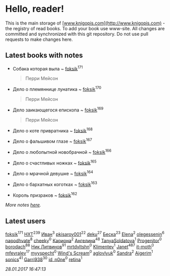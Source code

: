# Hello, reader!
This is the main storage of [www.knigopis.com](http://www.knigopis.com) - the registry of read books.
To add your book use www-site. All changes are committed and synchronized with this git repository.
Do not use pull requests to make changes here.


## Latest books with notes
* Собака которая выла ~ [foksik](users/173/1734575-vkontakte)<sup>171</sup>
    > Перри Мейсон

* Дело о племяннице лунатика ~ [foksik](users/173/1734575-vkontakte)<sup>170</sup>
    > Перри Мейсон

* Дело заикающегося епископа ~ [foksik](users/173/1734575-vkontakte)<sup>169</sup>
    > Перри Мейсон

* Дело о коте привратника ~ [foksik](users/173/1734575-vkontakte)<sup>168</sup>

* Дело о фальшивом глазе ~ [foksik](users/173/1734575-vkontakte)<sup>167</sup>

* Дело о любопытной новобрачной ~ [foksik](users/173/1734575-vkontakte)<sup>166</sup>

* Дело о счастливых ножках ~ [foksik](users/173/1734575-vkontakte)<sup>165</sup>

* Дело о мрачной девушке ~ [foksik](users/173/1734575-vkontakte)<sup>164</sup>

* Дело о бархатных коготках ~ [foksik](users/173/1734575-vkontakte)<sup>163</sup>

* Король призраков ~ [foksik](users/173/1734575-vkontakte)<sup>162</sup>


_More notes [here](latest_books_with_notes.md)._


## Latest users
[foksik](users/173/1734575-vkontakte)<sup>171</sup> 
[HXT](users/100/100002563462782-facebook)<sup>239</sup> 
[Иван](users/111/111223381196748176136-google)<sup>3</sup> 
[pkisarov001](users/311/311057796-yandex)<sup>22</sup> 
[deku](users/384/384194935-vkontakte)<sup>27</sup> 
[Беска](users/157/1577468-vkontakte)<sup>23</sup> 
[Elena](users/459/459594264-yandex)<sup>2</sup> 
[olegessenin](users/390/3901448-vkontakte)<sup>6</sup> 
[napodhvate](users/585/585811540906733201-mailru)<sup>8</sup> 
[cheeky](users/100/100000019595884-facebook)<sup>0</sup> 
[Кариона](users/401/401225211-vkontakte)<sup>2</sup> 
[Ангелина](users/837/83788782-vkontakte)<sup>48</sup> 
[TanyaSoldatova](users/140/140832989-vkontakte)<sup>1</sup> 
[Progenitor](users/310/310433527-vkontakte)<sup>0</sup> 
[borodach](users/157/15706320-vkontakte)<sup>88</sup> 
[Ник Литвинов](users/241/241974816-vkontakte)<sup>91</sup> 
[mrtdvltshn](users/291/29152388-vkontakte)<sup>0</sup> 
[Klimentev](users/104/104202610850481913650-google)<sup>1</sup> 
[Janet](users/205/20565064-vkontakte)<sup>487</sup> 
[it-moth](users/100/100001185091151-facebook)<sup>0</sup> 
[mfevralev](users/140/140966150-vkontakte)<sup>17</sup> 
[myyspecht](users/321/3211454-vkontakte)<sup>0</sup> 
[Wind's Scream](users/290/29027836-vkontakte)<sup>0</sup> 
[aglovlyuk](users/815/8156510-vkontakte)<sup>0</sup> 
[Sandra](users/242/242184576223760-facebook)<sup>2</sup> 
[Aigerim](users/157/157708568-vkontakte)<sup>1</sup> 
[sonics](users/588/5880221-vkontakte)<sup>41</sup> 
[Garri938](users/114/114389869162010721507-google)<sup>30</sup> 
[id_n0ne](users/182/18203635-vkontakte)<sup>0</sup> 
[retina](users/390/3900602-vkontakte)<sup>1</sup> 


_28.01.2017 16:47:13_
